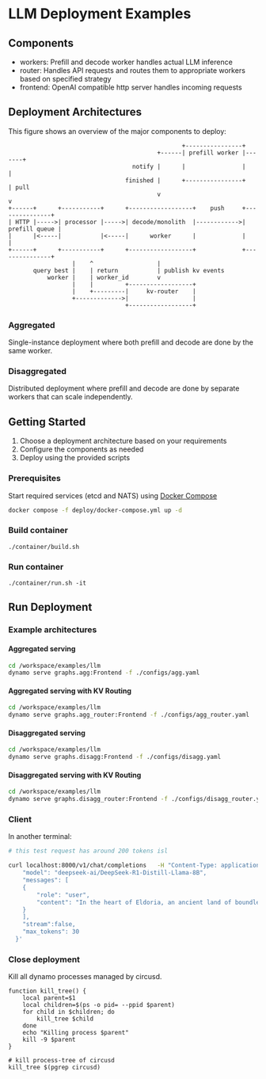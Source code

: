 <!--
SPDX-FileCopyrightText: Copyright (c) 2025 NVIDIA CORPORATION & AFFILIATES. All rights reserved.
SPDX-License-Identifier: Apache-2.0

Licensed under the Apache License, Version 2.0 (the "License");
you may not use this file except in compliance with the License.
You may obtain a copy of the License at

http://www.apache.org/licenses/LICENSE-2.0

Unless required by applicable law or agreed to in writing, software
distributed under the License is distributed on an "AS IS" BASIS,
WITHOUT WARRANTIES OR CONDITIONS OF ANY KIND, either express or implied.
See the License for the specific language governing permissions and
limitations under the License.
-->

# LLM Deployment Examples

## Components

- workers: Prefill and decode worker handles actual LLM inference
- router: Handles API requests and routes them to appropriate workers based on specified strategy
- frontend: OpenAI compatible http server handles incoming requests

## Deployment Architectures

This figure shows an overview of the major components to deploy:

```
                                                 +----------------+
                                          +------| prefill worker |-------+
                                   notify |      |                |       |
                                 finished |      +----------------+       | pull
                                          v                               v
+------+      +-----------+      +------------------+    push     +---------------+
| HTTP |----->| processor |----->| decode/monolith  |------------>| prefill queue |
|      |<-----|           |<-----|      worker      |             |               |
+------+      +-----------+      +------------------+             +---------------+
                  |    ^                  |
       query best |    | return           | publish kv events
           worker |    | worker_id        v
                  |    |         +------------------+
                  |    +---------|     kv-router    |
                  +------------->|                  |
                                 +------------------+

```


### Aggregated
Single-instance deployment where both prefill and decode are done by the same worker.

### Disaggregated
Distributed deployment where prefill and decode are done by separate workers that can scale independently.

## Getting Started

1. Choose a deployment architecture based on your requirements
2. Configure the components as needed
3. Deploy using the provided scripts

### Prerequisites

Start required services (etcd and NATS) using [Docker Compose](../../deploy/docker-compose.yml)
```bash
docker compose -f deploy/docker-compose.yml up -d
```

### Build container

```
./container/build.sh
```

### Run container

```
./container/run.sh -it
```
## Run Deployment



### Example architectures

#### Aggregated serving
```bash
cd /workspace/examples/llm
dynamo serve graphs.agg:Frontend -f ./configs/agg.yaml
```

#### Aggregated serving with KV Routing
```bash
cd /workspace/examples/llm
dynamo serve graphs.agg_router:Frontend -f ./configs/agg_router.yaml
```

#### Disaggregated serving
```bash
cd /workspace/examples/llm
dynamo serve graphs.disagg:Frontend -f ./configs/disagg.yaml
```

#### Disaggregated serving with KV Routing
```bash
cd /workspace/examples/llm
dynamo serve graphs.disagg_router:Frontend -f ./configs/disagg_router.yaml
```

### Client

In another terminal:
```bash
# this test request has around 200 tokens isl

curl localhost:8000/v1/chat/completions   -H "Content-Type: application/json"   -d '{
    "model": "deepseek-ai/DeepSeek-R1-Distill-Llama-8B",
    "messages": [
    {
        "role": "user",
        "content": "In the heart of Eldoria, an ancient land of boundless magic and mysterious creatures, lies the long-forgotten city of Aeloria. Once a beacon of knowledge and power, Aeloria was buried beneath the shifting sands of time, lost to the world for centuries. You are an intrepid explorer, known for your unparalleled curiosity and courage, who has stumbled upon an ancient map hinting at ests that Aeloria holds a secret so profound that it has the potential to reshape the very fabric of reality. Your journey will take you through treacherous deserts, enchanted forests, and across perilous mountain ranges. Your Task: Character Background: Develop a detailed background for your character. Describe their motivations for seeking out Aeloria, their skills and weaknesses, and any personal connections to the ancient city or its legends. Are they driven by a quest for knowledge, a search for lost familt clue is hidden."
    }
    ],
    "stream":false,
    "max_tokens": 30
  }'

```

### Close deployment

Kill all dynamo processes managed by circusd.

```
function kill_tree() {
    local parent=$1
    local children=$(ps -o pid= --ppid $parent)
    for child in $children; do
        kill_tree $child
    done
    echo "Killing process $parent"
    kill -9 $parent
}

# kill process-tree of circusd
kill_tree $(pgrep circusd)
```
